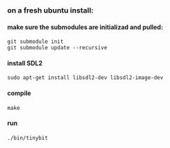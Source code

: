### on a fresh ubuntu install:

#### make sure the submodules are initializad and pulled:
```
git submodule init
git submodule update --recursive
```

#### install SDL2
```
sudo apt-get install libsdl2-dev libsdl2-image-dev
```

#### compile 
```
make
```

#### run
```
./bin/tinybit
```